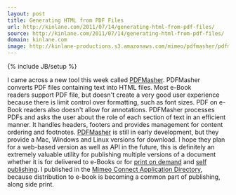```yaml
---
layout: post
title: Generating HTML from PDF Files
url: http://kinlane.com/2011/07/14/generating-html-from-pdf-files/
source: http://kinlane.com/2011/07/14/generating-html-from-pdf-files/
domain: kinlane.com
image: http://kinlane-productions.s3.amazonaws.com/mimeo/pdfmasher/pdfmasher.jpg
---
```

{% include JB/setup %}<p><!DOCTYPE html PUBLIC "-//W3C//DTD XHTML 1.0 Transitional//EN"
    "http://www.w3.org/TR/xhtml1/DTD/xhtml1-transitional.dtd">
<html xmlns="http://www.w3.org/1999/xhtml">
  <head>
    <title></title>
  </head>
  <body>
    <img style="padding: 15px;" src="http://kinlane-productions.s3.amazonaws.com/mimeo/pdfmasher/pdfmasher.jpg" alt="" align="right" /> I came across a new tool this week called <a title="PDF Masher"
    href="http://www.hardcoded.net/pdfmasher/">PDFMasher</a>. PDFMasher converts PDF files containing text into HTML files. Most e-Book readers support PDF file, but doesn't create a very good user
    experience because there is limit control over formatting, such as font sizes. PDF on e-Book readers also doesn't allow for annotations. PDFMasher processes PDFs and asks the user about the role
    of each section of text in an efficient manner. It handles headers, footers and provides management for content ordering and footnotes. <a title="PDF Masher" href=
    "http://www.hardcoded.net/pdfmasher/">PDFMasher</a> is still in early development, but they provide a Mac, Windows and Linux versions for download. I hope they plan for a web-based version as
    well as API in the future, this is definitely an extremely valuable utility for publishing multiple versions of a document whether it is for delivered to e-Books or for <a title="print on demand"
    href="http://developer.mimeo.com">print on demand</a> and <a title="self publishing" href="http://developer.mimeo.com">self publishing</a>. I published in the <a title=
    "Mimeo Connect application directory" href="http://developer.mimeo.com/community/application_detail.php?ID=25">Mimeo Connect Application Directory</a>, because distribution to e-book is becoming
    a common part of publishing, along side print.
  </body>
</html></p>
